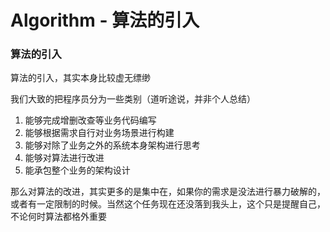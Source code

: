 # Algorithm - 算法的引入
### 算法的引入

算法的引入，其实本身比较虚无缥缈

我们大致的把程序员分为一些类别（道听途说，并非个人总结）
1. 能够完成增删改查等业务代码编写
2. 能够根据需求自行对业务场景进行构建
3. 能够对除了业务之外的系统本身架构进行思考
4. 能够对算法进行改进
5. 能承包整个业务的架构设计

那么对算法的改进，其实更多的是集中在，如果你的需求是没法进行暴力破解的，或者有一定限制的时候。当然这个任务现在还没落到我头上，这个只是提醒自己，不论何时算法都格外重要
